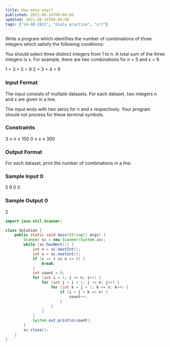 ```yaml
---
title: How many ways?
published: 2021-08-16T08:04:00
updated: 2021-08-16T08:04:00
tags: ["14-08-2021", "dialy practise", "crt"]
---
```

Write a program which identifies the number of combinations of three 
integers which satisfy the following conditions:

You should select three distinct integers from 1 to n. A total sum of the 
three integers is x. For example, there are two combinations for n = 5 and 
x = 9.

1 + 3 + 5 = 9
2 + 3 + 4 = 9

### Input Format

The input consists of multiple datasets. For each dataset, two integers n 
and x are given in a line.

The input ends with two zeros for n and x respectively. Your program 
should not process for these terminal symbols.

### Constraints
3 ≤ n ≤ 100
0 ≤ x ≤ 300

### Output Format

For each dataset, print the number of combinations in a line.

### Sample Input 0

5 9
0 0

### Sample Output 0

2

```java
import java.util.Scanner;

class Solution {
    public static void main(String[] args) {
        Scanner sc = new Scanner(System.in);
        while (sc.hasNext()) {
            int n = sc.nextInt();
            int x = sc.nextInt();
            if (x == 0 && n == 0) {
                break;
            }
            int count = 0;
            for (int i = 1; i <= n; i++) {
                for (int j = i + 1; j <= n; j++) {
                    for (int k = j + 1; k <= n; k++) {
                        if (i + j + k == x) {
                            count++;
                        }
                    }
                }
            }
            System.out.println(count);
        }
        sc.close();
    }
}
```